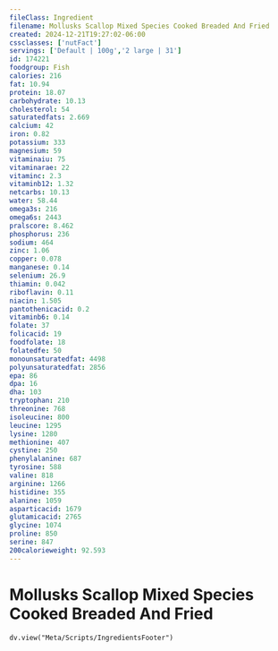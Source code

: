 ```yaml
---
fileClass: Ingredient
filename: Mollusks Scallop Mixed Species Cooked Breaded And Fried
created: 2024-12-21T19:27:02-06:00
cssclasses: ['nutFact']
servings: ['Default | 100g','2 large | 31']
id: 174221
foodgroup: Fish
calories: 216
fat: 10.94
protein: 18.07
carbohydrate: 10.13
cholesterol: 54
saturatedfats: 2.669
calcium: 42
iron: 0.82
potassium: 333
magnesium: 59
vitaminaiu: 75
vitaminarae: 22
vitaminc: 2.3
vitaminb12: 1.32
netcarbs: 10.13
water: 58.44
omega3s: 216
omega6s: 2443
pralscore: 8.462
phosphorus: 236
sodium: 464
zinc: 1.06
copper: 0.078
manganese: 0.14
selenium: 26.9
thiamin: 0.042
riboflavin: 0.11
niacin: 1.505
pantothenicacid: 0.2
vitaminb6: 0.14
folate: 37
folicacid: 19
foodfolate: 18
folatedfe: 50
monounsaturatedfat: 4498
polyunsaturatedfat: 2856
epa: 86
dpa: 16
dha: 103
tryptophan: 210
threonine: 768
isoleucine: 800
leucine: 1295
lysine: 1280
methionine: 407
cystine: 250
phenylalanine: 687
tyrosine: 588
valine: 818
arginine: 1266
histidine: 355
alanine: 1059
asparticacid: 1679
glutamicacid: 2765
glycine: 1074
proline: 850
serine: 847
200calorieweight: 92.593
---
```


# Mollusks Scallop Mixed Species Cooked Breaded And Fried

```dataviewjs
dv.view("Meta/Scripts/IngredientsFooter")
```